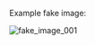 Example fake image:

![fake_image_001](https://github.com/user-attachments/assets/42047a82-e357-48a4-a47c-2d8764891364)
